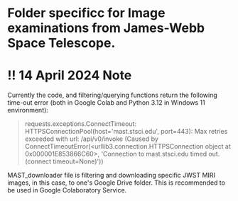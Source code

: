 # Folder specificc for Image examinations from James-Webb Space Telescope.

# !! 14 April 2024 Note

Currently the code, and filtering/querying functions return the following time-out error (both in Google Colab and Python 3.12 in Windows 11 environment):

>requests.exceptions.ConnectTimeout: HTTPSConnectionPool(host='mast.stsci.edu', port=443): Max retries exceeded with url: /api/v0/invoke (Caused by ConnectTimeoutError(<urllib3.connection.HTTPSConnection object at 0x000001E853866C60>, 'Connection to mast.stsci.edu timed out. (connect timeout=None)'))

MAST_downloader file is filtering and downloading specific JWST MIRI images, in this case, to one's Google Drive folder. This is recommended to be used in Google Colaboratory Service. 
